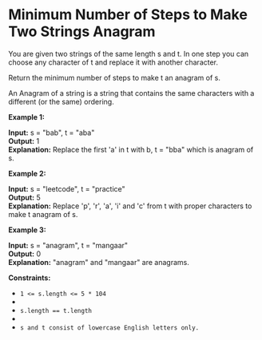 # Minimum Number of Steps to Make Two Strings Anagram

You are given two strings of the same length s and t. In one step you can choose any character of t and replace it with another character.

Return the minimum number of steps to make t an anagram of s.

An Anagram of a string is a string that contains the same characters with a different (or the same) ordering.

 

**Example 1:**

**Input:** s = "bab", t = "aba" <br>
**Output:** 1 <br>
**Explanation:** Replace the first 'a' in t with b, t = "bba" which is anagram of s.

**Example 2:**

**Input:** s = "leetcode", t = "practice" <br>
**Output:** 5  <br>
**Explanation:** Replace 'p', 'r', 'a', 'i' and 'c' from t with proper characters to make t anagram of s.

**Example 3:**

**Input:** s = "anagram", t = "mangaar"  <br>
**Output:** 0   <br>
**Explanation:** "anagram" and "mangaar" are anagrams. 
 

**Constraints:**

- ```1 <= s.length <= 5 * 104```
- 
- ```s.length == t.length```
- 
- ```s and t consist of lowercase English letters only.```
